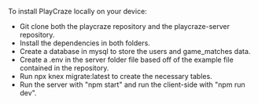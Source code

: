 
To install PlayCraze locally on your device:

- Git clone both the playcraze repository and the playcraze-server repository.
- Install the dependencies in both folders.
- Create a database in mysql to store the users and game_matches data.
- Create a .env in the server folder file based off of the example file contained in the repository.
- Run npx knex migrate:latest to create the necessary tables.
- Run the server with "npm start" and run the client-side with "npm run dev".
